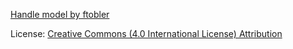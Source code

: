 [Handle model by ftobler](https://www.printables.com/model/357888-handle)

License: [Creative Commons (4.0 International License) Attribution](https://creativecommons.org/licenses/by/4.0/)
